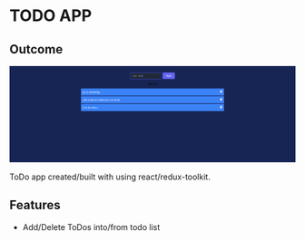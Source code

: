 # TODO APP

## Outcome 
![Overview](./src/helper/overview.png)

ToDo app created/built with using react/redux-toolkit.

## Features

- Add/Delete ToDos into/from todo list

